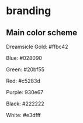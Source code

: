 # branding

## Main color scheme

Dreamsicle Gold: #ffbc42

Blue: #028090

Green: #20bf55

Red: #c5283d

Purple: 930e67

Black: #222222

White: #e3dfff
